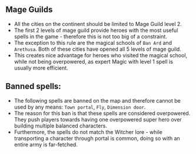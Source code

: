 
## Mage Guilds
- All the cities on the continent should be limited to Mage Guild level 2.
- The first 2 levels of mage guild provide heroes with the most useful spells in the game - therefore this is not too big of a constraint. 
- The exception to this rule are the magical schools of `Ban Ard` and `Arethusa`. Both of these cities have opened all 5 levels of mage guild.
- This creates nice advantage for heroes who visited the magical school, while not being overpowered, as expert Magic with level 1 spell is usually more efficient.

## Banned spells:
- The following spells are banned on the map and therefore cannot be used by any means: `Town portal`, `Fly`, `Dimension door`.
- The reason for this ban is that these spells are considered overpowered. They push players towards having one overpowered super hero over building multiple balanced characters.
- Furthermore, the spells do not match the Witcher lore - while transporting a character through portal is common, doing so with an entire army is far-fetched.